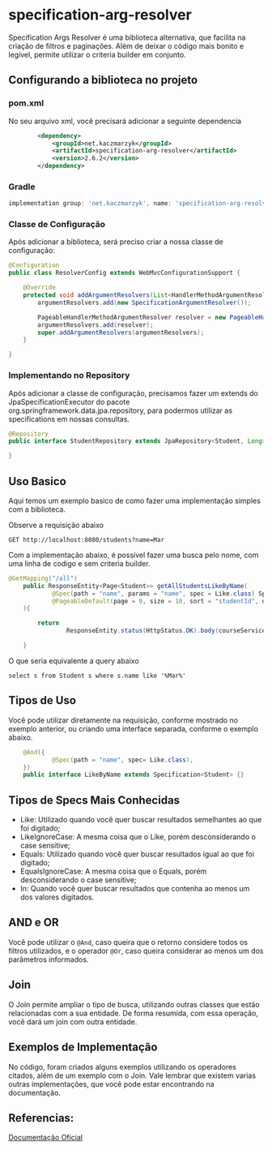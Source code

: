# specification-arg-resolver

Specification Args Resolver é uma biblioteca alternativa, que facilita na criação de filtros e paginações.
Além de deixar o código mais bonito e legível, permite utilizar o criteria builder em conjunto.


## Configurando a biblioteca no projeto

### pom.xml

No seu arquivo xml, você precisará adicionar a seguinte dependencia

```xml
        <dependency>
            <groupId>net.kaczmarzyk</groupId>
            <artifactId>specification-arg-resolver</artifactId>
            <version>2.6.2</version>
        </dependency>
```

### Gradle

``` groovy
implementation group: 'net.kaczmarzyk', name: 'specification-arg-resolver', version: '2.6.2'
```

### Classe de Configuração

Após adicionar a biblioteca, será preciso criar a nossa classe de configuração:

```java
@Configuration
public class ResolverConfig extends WebMvcConfigurationSupport {

    @Override
    protected void addArgumentResolvers(List<HandlerMethodArgumentResolver> argumentResolvers) {
        argumentResolvers.add(new SpecificationArgumentResolver());

        PageableHandlerMethodArgumentResolver resolver = new PageableHandlerMethodArgumentResolver();
        argumentResolvers.add(resolver);
        super.addArgumentResolvers(argumentResolvers);
    }

}
```

### Implementando no Repository

Após adicionar a classe de configuração, precisamos fazer um extends do JpaSpecificationExecutor do pacote org.springframework.data.jpa.repository, para podermos utilizar as specifications em nossas consultas.
```java
@Repository
public interface StudentRepository extends JpaRepository<Student, Long>, JpaSpecificationExecutor<Student> {

}
```
 

## Uso Basico

Aqui temos um exemplo basico de como fazer uma implementação simples com a biblioteca.

Observe a requisição abaixo

```
GET http://localhost:8080/students?name=Mar
```

Com a implementação abaixo, é possível fazer uma busca pelo nome, com uma linha de codigo e sem criteria builder.

```java
@GetMapping("/all")
    public ResponseEntity<Page<Student>> getAllStudentsLikeByName(
            @Spec(path = "name", params = "name", spec = Like.class) Specification<Student> spec,
            @PageableDefault(page = 0, size = 10, sort = "studentId", direction = Sort.Direction.ASC) Pageable pageable
    ){

        return 
                ResponseEntity.status(HttpStatus.OK).body(courseService.findAll(spec, pageable));

    }
```

O que seria equivalente a query abaixo

```jpaql
select s from Student s where s.name like '%Mar%'
```


## Tipos de Uso

Você pode utilizar diretamente na requisição, conforme mostrado no exemplo anterior, ou criando uma interface separada, conforme o exemplo abaixo.

```java
    @And({
            @Spec(path = "name", spec= Like.class),         
    })
    public interface LikeByName extends Specification<Student> {}
```

## Tipos de Specs Mais Conhecidas

* Like: Utilizado quando você quer buscar resultados semelhantes ao que foi digitado;
* LikeIgnoreCase: A mesma coisa que o Like, porém desconsiderando o case sensitive;
* Equals: Utilizado quando você quer buscar resultados igual ao que foi digitado;
* EqualsIgnoreCase: A mesma coisa que o Equals, porém desconsiderando o case sensitive;
* In: Quando você quer buscar resultados que contenha ao menos um dos valores digitados.

## AND e OR

Você pode utilizar o `@And`, caso queira que o retorno considere todos os filtros utilizados, e o operador `@Or`, 
caso queira considerar ao menos um dos parâmetros informados.

## Join

O Join permite ampliar o tipo de busca, utilizando outras classes que estão relacionadas com a sua entidade.
De forma resumida, com essa operação, você dará um join com outra entidade.


## Exemplos de Implementação

No código, foram criados alguns exemplos utilizando os operadores citados, além de um exemplo com o Join.
Vale lembrar que existem varias outras implementações, que você pode estar encontrando na documentação.

## Referencias:

[Documentação Oficial](https://github.com/tkaczmarzyk/specification-arg-resolver)
